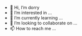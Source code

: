 - 👋 Hi, I’m dorry
- 👀 I’m interested in ...
- 🌱 I’m currently learning ...
- 💞️ I’m looking to collaborate on ...
- 📫 How to reach me ...

<!---
dorry is a ✨ special ✨ repository because its `README.md` (this file) appears on your GitHub profile.
You can click the Preview link to take a look at your changes.
--->
